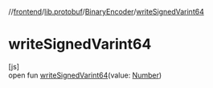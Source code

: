 //[frontend](../../../index.md)/[lib.protobuf](../index.md)/[BinaryEncoder](index.md)/[writeSignedVarint64](write-signed-varint64.md)

# writeSignedVarint64

[js]\
open fun [writeSignedVarint64](write-signed-varint64.md)(value: [Number](https://kotlinlang.org/api/latest/jvm/stdlib/kotlin/-number/index.html))
